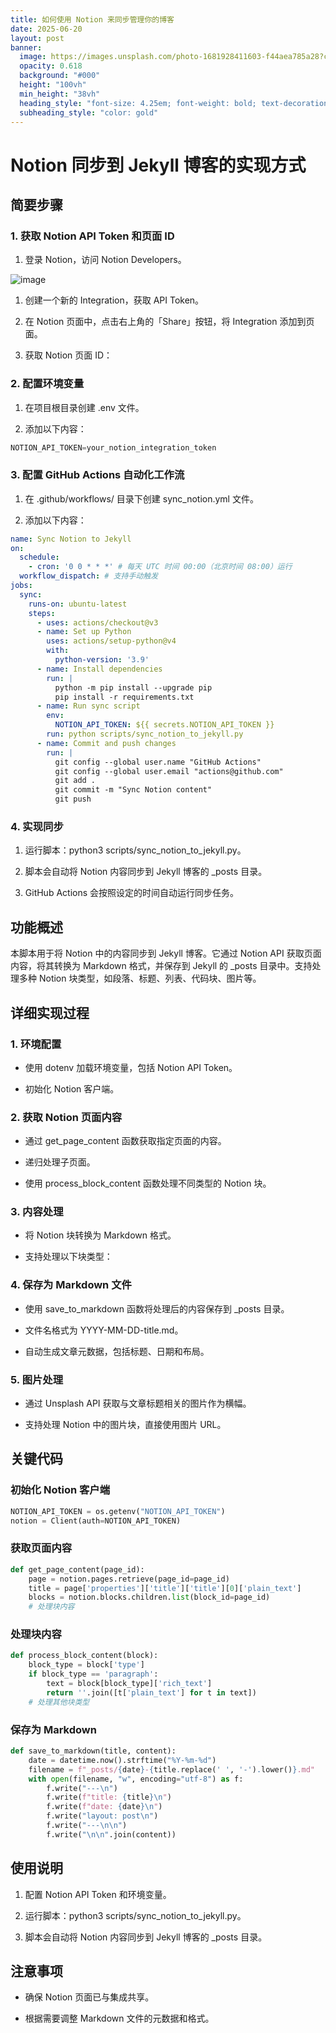 ```yaml
---
title: 如何使用 Notion 来同步管理你的博客
date: 2025-06-20
layout: post
banner:
  image: https://images.unsplash.com/photo-1681928411603-f44aea785a28?crop=entropy&cs=tinysrgb&fit=max&fm=jpg&ixid=M3w2OTIwMzJ8MHwxfHJhbmRvbXx8fHx8fHx8fDE3NTA0MjM0ODh8&ixlib=rb-4.1.0&q=80&w=1080
  opacity: 0.618
  background: "#000"
  height: "100vh"
  min_height: "38vh"
  heading_style: "font-size: 4.25em; font-weight: bold; text-decoration: underline"
  subheading_style: "color: gold"
---
```


# Notion 同步到 Jekyll 博客的实现方式

## 简要步骤

### 1. 获取 Notion API Token 和页面 ID

1. 登录 Notion，访问 Notion Developers。

![image](https://prod-files-secure.s3.us-west-2.amazonaws.com/a7a0cc5a-89b9-4cda-8686-1fba0ca52f40/d19c1afe-dea5-4312-9333-786b0ba83054/image.png?X-Amz-Algorithm=AWS4-HMAC-SHA256&X-Amz-Content-Sha256=UNSIGNED-PAYLOAD&X-Amz-Credential=ASIAZI2LB466SKFIZLGS%2F20250620%2Fus-west-2%2Fs3%2Faws4_request&X-Amz-Date=20250620T124448Z&X-Amz-Expires=3600&X-Amz-Security-Token=IQoJb3JpZ2luX2VjENX%2F%2F%2F%2F%2F%2F%2F%2F%2F%2FwEaCXVzLXdlc3QtMiJHMEUCIQDMC%2BCTQiYLh4J8XmOPJFC5QHh3Pj7tWyitHPasbAT7WwIgNOGuLmpLuBMJywZYDMfOqK9x3IPTSITTNl7EEB%2FHCkEqiAQIvf%2F%2F%2F%2F%2F%2F%2F%2F%2F%2FARAAGgw2Mzc0MjMxODM4MDUiDCJg1%2FVR%2BKgrba9aCCrcAw%2FXy6RAED61Pu%2FNQ15ED9174dXnrfbuWAtwDjuLLvl1vJnO2YIkSZL%2F6Di1dZkR0FLUV6dedi8RZNoRn4UEmUpJiIEx4yqTsfzysCxx9QyXGLAklKfbPwlO6H3ylzDk7ritIaMUcXCQM%2FopQ48HJGw0cS6nQcF52Pz7VviPurN%2FcCkY3pXE2tQ%2FyuK5nDdriLFHbS8fVPuT%2Fu2yb3Gr8sdkp6cUI%2BVlPyik%2Fq3ZZw0GnX9pCKcBXpXEh5TMER6y5vEu53GSg5v8BJITPa3Aqpqf33vt8OMXNb9oT14Uuqe30mIvB584UzT9XebuifAPb5715GMEmRjpUMyDCZ4y8UffWGPE99zFsh03u0310PcqJpAGomx6qM6BdVrxRXADbs5aQ6W94WPfK4aJYxRLsyMVm%2FNcQGsLyTE8aK9duJzvTm7oBBBBqkg4qVkpey2iqIezNKbdlPhmh9AJocWVJLHDK7AGEkPGS7FowEp9s7k1K1g2EL%2F5RXqjqj0GYnLrhrGmCgGViDZ9c4j8PUvjp5wGYjc6pSX91MYRF6VvpDMtbcXvZLaYXFeZUwZD%2FnEV9uhhCU6DVWuzENWyzMvTiVuU6PgjhdyTKf3Vz0nYq%2Bkr7VX3Ft5ZD2Lu6sd7MNOk1cIGOqUBsccPFRkt4%2FGmgGC0Tv0bTxlMdsfIcW1DnRxzD%2FfYRBM%2F9VkzM%2BDgIlJMbff92KAsQbAHrCiqcWbrlndt%2FxM2batmU%2BKIi9Za6TGh4AlS5kK5oKyRiYjYUpbE%2FC231UuL32enfQ60eszLGe0BFBexwkq7BdWYnLtl5ID1tQ2uelScJyaQG9Wzzyt3gvQW5Y1I4HUFatfztPmNAnccRuBjbgxQORTz&X-Amz-Signature=baf42e5e16a0affd4e23301ec0c9bf3256fb9fc69737f2fb73ffe491f628004a&X-Amz-SignedHeaders=host&x-amz-checksum-mode=ENABLED&x-id=GetObject)

1. 创建一个新的 Integration，获取 API Token。

1. 在 Notion 页面中，点击右上角的「Share」按钮，将 Integration 添加到页面。

1. 获取 Notion 页面 ID：


### 2. 配置环境变量

1. 在项目根目录创建 .env 文件。

1. 添加以下内容：

```javascript
NOTION_API_TOKEN=your_notion_integration_token
```

### 3. 配置 GitHub Actions 自动化工作流

1. 在 .github/workflows/ 目录下创建 sync_notion.yml 文件。

1. 添加以下内容：

```yaml
name: Sync Notion to Jekyll
on:
  schedule:
    - cron: '0 0 * * *' # 每天 UTC 时间 00:00（北京时间 08:00）运行
  workflow_dispatch: # 支持手动触发
jobs:
  sync:
    runs-on: ubuntu-latest
    steps:
      - uses: actions/checkout@v3
      - name: Set up Python
        uses: actions/setup-python@v4
        with:
          python-version: '3.9'
      - name: Install dependencies
        run: |
          python -m pip install --upgrade pip
          pip install -r requirements.txt
      - name: Run sync script
        env:
          NOTION_API_TOKEN: ${{ secrets.NOTION_API_TOKEN }}
        run: python scripts/sync_notion_to_jekyll.py
      - name: Commit and push changes
        run: |
          git config --global user.name "GitHub Actions"
          git config --global user.email "actions@github.com"
          git add .
          git commit -m "Sync Notion content"
          git push
```

### 4. 实现同步

1. 运行脚本：python3 scripts/sync_notion_to_jekyll.py。

1. 脚本会自动将 Notion 内容同步到 Jekyll 博客的 _posts 目录。

1. GitHub Actions 会按照设定的时间自动运行同步任务。

## 功能概述

本脚本用于将 Notion 中的内容同步到 Jekyll 博客。它通过 Notion API 获取页面内容，将其转换为 Markdown 格式，并保存到 Jekyll 的 _posts 目录中。支持处理多种 Notion 块类型，如段落、标题、列表、代码块、图片等。

## 详细实现过程

### 1. 环境配置

- 使用 dotenv 加载环境变量，包括 Notion API Token。

- 初始化 Notion 客户端。

### 2. 获取 Notion 页面内容

- 通过 get_page_content 函数获取指定页面的内容。

- 递归处理子页面。

- 使用 process_block_content 函数处理不同类型的 Notion 块。

### 3. 内容处理

- 将 Notion 块转换为 Markdown 格式。

- 支持处理以下块类型：


### 4. 保存为 Markdown 文件

- 使用 save_to_markdown 函数将处理后的内容保存到 _posts 目录。

- 文件名格式为 YYYY-MM-DD-title.md。

- 自动生成文章元数据，包括标题、日期和布局。

### 5. 图片处理

- 通过 Unsplash API 获取与文章标题相关的图片作为横幅。

- 支持处理 Notion 中的图片块，直接使用图片 URL。

## 关键代码

### 初始化 Notion 客户端

```python
NOTION_API_TOKEN = os.getenv("NOTION_API_TOKEN")
notion = Client(auth=NOTION_API_TOKEN)
```

### 获取页面内容

```python
def get_page_content(page_id):
    page = notion.pages.retrieve(page_id=page_id)
    title = page['properties']['title']['title'][0]['plain_text']
    blocks = notion.blocks.children.list(block_id=page_id)
    # 处理块内容
```

### 处理块内容

```python
def process_block_content(block):
    block_type = block['type']
    if block_type == 'paragraph':
        text = block[block_type]['rich_text']
        return ''.join([t['plain_text'] for t in text])
    # 处理其他块类型
```

### 保存为 Markdown

```python
def save_to_markdown(title, content):
    date = datetime.now().strftime("%Y-%m-%d")
    filename = f"_posts/{date}-{title.replace(' ', '-').lower()}.md"
    with open(filename, "w", encoding="utf-8") as f:
        f.write("---\n")
        f.write(f"title: {title}\n")
        f.write(f"date: {date}\n")
        f.write("layout: post\n")
        f.write("---\n\n")
        f.write("\n\n".join(content))
```

## 使用说明

1. 配置 Notion API Token 和环境变量。

1. 运行脚本：python3 scripts/sync_notion_to_jekyll.py。

1. 脚本会自动将 Notion 内容同步到 Jekyll 博客的 _posts 目录。

## 注意事项

- 确保 Notion 页面已与集成共享。

- 根据需要调整 Markdown 文件的元数据和格式。